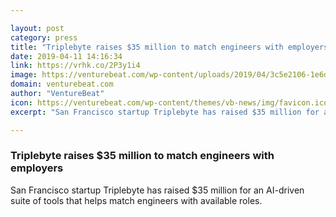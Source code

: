 ```yaml
---

layout: post
category: press
title: "Triplebyte raises $35 million to match engineers with employers"
date: 2019-04-11 14:16:34
link: https://vrhk.co/2P3y1i4
image: https://venturebeat.com/wp-content/uploads/2019/04/3c5e2106-1e6d-4be7-acdb-c230782023af.png?w=1200&strip=all
domain: venturebeat.com
author: "VentureBeat"
icon: https://venturebeat.com/wp-content/themes/vb-news/img/favicon.ico
excerpt: "San Francisco startup Triplebyte has raised $35 million for an AI-driven suite of tools that helps match engineers with available roles."

---
```


### Triplebyte raises $35 million to match engineers with employers

San Francisco startup Triplebyte has raised $35 million for an AI-driven suite of tools that helps match engineers with available roles.